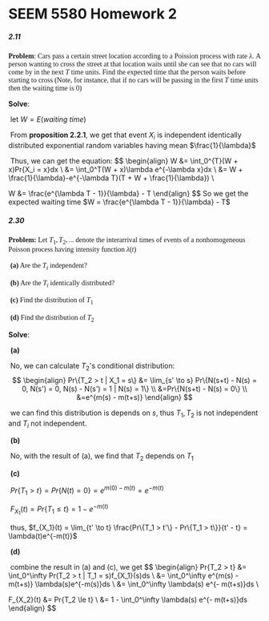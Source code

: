 # SEEM 5580 Homework 2

##### 2.11 

<font face = "Times New Roman">**Problem**: Cars pass a certain street location according to a Poission process with rate $\lambda$. A person wanting to cross the street at that location waits until she can see that no cars will come by in the next $T$ time units. Find the expected time that the person waits before starting to cross (Note, for instance, that if no cars will be passing in the first $T$ time units then the waiting time is 0)</font>

**Solve**:  

​	let $W = E(waiting$ $time)$

​	From **proposition 2.2.1**, we get that event $X_i$ is independent identically distributed exponential random variables having mean $\frac{1}{\lambda}$

​	Thus, we can get the equation:
$$
\begin{align}
W &= \int_0^{T}(W + x)Pr\{X_i = x\}dx \\
&= \int_0^T(W + x)\lambda e^{-\lambda x}dx \\
&= W + \frac{1}{\lambda}-e^{-\lambda T}(T + W + \frac{1}{\lambda}) \\

W &= \frac{e^{\lambda T - 1}}{\lambda} - T
\end{align}
$$
So we get the expected waiting time $W = \frac{e^{\lambda T - 1}}{\lambda} - T$







##### 2.30

<font face = "Times New Roman">**Problem:** Let $T_1, T_2, ...$ denote the interarrival times of events of a nonhomogeneous Poisson process having intensity function $\lambda(t)$</font>

​	<font face = "Times New Roman">**(a)** Are the $T_i$ independent?</font>

​	<font face = "Times New Roman">**(b)** Are the $T_i$ identically distributed?</font>

​	<font face = "Times New Roman">**(c)** Find the distribution of $T_1$</font>

​	<font face = "Times New Roman">**(d)** Find the distribution of $T_2$</font>

**Solve**:

​	**(a)**

​		No, we can calculate $T_2$'s conditional distribution:
$$
\begin{align}
Pr\{T_2 > t | X_1 = s\} &= \lim_{s' \to s} Pr\{N(s+t) - N(s) = 0, N(s') = 0, N(s) - N(s') = 1 | N(s) = 1\} \\
&=Pr\{N(s+t) - N(s) = 0\} \\
&=e^{m(s) - m(t+s)}
\end{align}
$$


​		we can find this distribution is depends on $s$, thus $T_1, T_2$ is not independent and $T_i$ not independent.

​		**(b)**

​			No, with the result of (a), we find that $T_2$ depends on $T_1$

​		**(c)**

​			$Pr\{T_1 > t\} = Pr\{N(t) = 0\} = e^{m(0) - m(t)} = e^{-m(t)}$

​			$F_{X_1}(t) = Pr\{T_1 \le t\} = 1 - e^{-m(t)}$

​			thus, $f_{X_1}(t) = \lim_{t' \to t} \frac{Pr\{T_1 > t'\} - Pr\{T_1 > t\}}{t' - t} = \lambda(t)e^{-m(t)}$

​		**(d)**

​			combine the result in (a) and (c), we get
$$
\begin{align}
Pr\{T_2 > t\} &= \int_0^\infty Pr(T_2 > t | T_1 = s)f_{X_1}(s)ds \\
&= \int_0^\infty e^{m(s) - m(t+s)} \lambda(s)e^{-m(s)}ds \\
&= \int_0^\infty \lambda(s) e^{- m(t+s)}ds \\

F_{X_2}(t) &= Pr\{T_2 \le t\} \\
&= 1 - \int_0^\infty \lambda(s) e^{- m(t+s)}ds
\end{align}
$$
